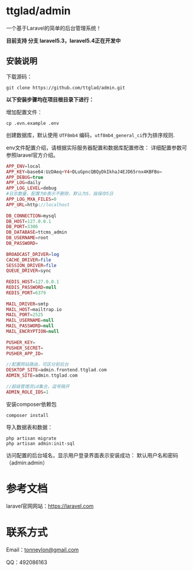 # ttglad/admin
一个基于Laravel的简单的后台管理系统！

**目前支持 分支 laravel5.3，laravel5.4正在开发中**

## 安装说明
下载源码：
```
git clone https://github.com/ttglad/admin.git
```
**以下安装步骤均在项目根目录下进行：**

增加配置文件：
```
cp .evn.example .env
```
创建数据库，默认使用 `UTF8mb4` 编码，`utf8mb4_general_ci`作为排序规则.

env文件配置介绍，请根据实际服务器配置和数据库配置修改：
详细配置参数可参照laravel官方介绍。
```php
APP_ENV=local
APP_KEY=base64:UzDAeq+Y4+DLuGpncQBQyDkIkhaJ4EJD65rnx4KBFBo=
APP_DEBUG=true
APP_LOG=daily
APP_LOG_LEVEL=debug
#日志数量，配置为0表示不删除，默认为5，指保存5日
APP_LOG_MXA_FILES=0
APP_URL=http://localhost
 
DB_CONNECTION=mysql
DB_HOST=127.0.0.1
DB_PORT=3306
DB_DATABASE=ttcms_admin
DB_USERNAME=root
DB_PASSWORD=
 
BROADCAST_DRIVER=log
CACHE_DRIVER=file
SESSION_DRIVER=file
QUEUE_DRIVER=sync
 
REDIS_HOST=127.0.0.1
REDIS_PASSWORD=null
REDIS_PORT=6379
 
MAIL_DRIVER=smtp
MAIL_HOST=mailtrap.io
MAIL_PORT=2525
MAIL_USERNAME=null
MAIL_PASSWORD=null
MAIL_ENCRYPTION=null
 
PUSHER_KEY=
PUSHER_SECRET=
PUSHER_APP_ID=
 
//配置网站路由，可区分前后台
DESKTOP_SITE=admin.frontend.ttglad.com
ADMIN_SITE=admin.ttglad.com
 
//超级管理员id集合，逗号隔开
ADMIN_ROLE_IDS=1
```

安装composer依赖包
```
composer install
```

导入数据表和数据：
```
php artisan migrate
php artisan admin:init-sql
```

访问配置的后台域名，显示用户登录界面表示安装成功：
默认用户名和密码（admin:admin）

# 参考文档 
laravel官网网站：https://laravel.com

# 联系方式
Email：tonneylon@gmail.com

QQ：492086163